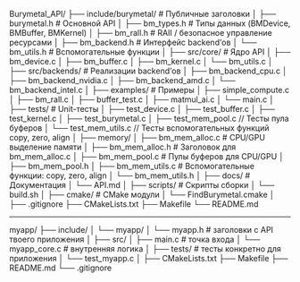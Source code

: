 Burymetal_API/
├── include/burymetal/          # Публичные заголовки
│   ├── burymetal.h             # Основной API
│   ├── bm_types.h              # Типы данных (BMDevice, BMBuffer, BMKernel)
│   ├── bm_rall.h               # RAII / безопасное управление ресурсами
│   ├── bm_backend.h            # Интерфейс backend’ов
│   └── bm_utils.h              # Вспомогательные функции
│
├── src/core/                   # Ядро API
│   ├── bm_device.c
│   ├── bm_buffer.c
│   ├── bm_kernel.c
│   └── bm_utils.c
│
├── src/backends/               # Реализации backend’ов
│   ├── bm_backend_cpu.c
│   ├── bm_backend_nvidia.c
│   ├── bm_backend_amd.c
│   └── bm_backend_intel.c
│
├── examples/                   # Примеры
│   ├── simple_compute.c
│   ├── bm_rall.c
│   ├── buffer_test.c
│   ├── matmul_ai.c
│   └── main.c
│
├── tests/                      # Unit-тесты
│   ├── test_device.c
│   ├── test_buffer.c
│   ├── test_kernel.c
│   ├── test_burymetal.c 
│   ├── test_mem_pool.c     // Тесты пула буферов
│   └── test_mem_utils.c    // Тесты вспомогательных функций copy, zero, align
│
├── memory/
│    ├── bm_mem_alloc.c       # CPU/GPU выделение памяти
│    ├── bm_mem_alloc.h       # Заголовок для bm_mem_alloc.c
│    ├── bm_mem_pool.c        # Пулы буферов для CPU/GPU
│    ├── bm_mem_pool.h
│    ├── bm_mem_utils.c       # Вспомогательные функции: copy, zero, align
│    └── bm_mem_utils.h
│
├── docs/                        # Документация
│   └── API.md
│
├── scripts/                     # Скрипты сборки
│   └── build.sh
│
├── cmake/                        # CMake модули
│   └── FindBurymetal.cmake
│
├── .gitignore
├── CMakeLists.txt
├── Makefile
└── README.md



------------------------------------------------------------------------------------------------------------------------------------------------------------------------------------------------------------------------------------------------------------------------------------------------------------------------------------

myapp/
├── include/
│   └── myapp/
│       └── myapp.h         # заголовки с API твоего приложения
│
├── src/
│   ├── main.c              # точка входа
│   └── myapp_core.c        # внутренняя логика
│
├── tests/                  # тесты конкретно для приложения
│   └── test_myapp.c
│
├── CMakeLists.txt
├── Makefile
├── README.md
└── .gitignore
